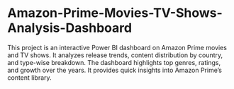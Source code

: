 # Amazon-Prime-Movies-TV-Shows-Analysis-Dashboard
This project is an interactive Power BI dashboard on Amazon Prime movies and TV shows. It analyzes release trends, content distribution by country, and type-wise breakdown. The dashboard highlights top genres, ratings, and growth over the years. It provides quick insights into Amazon Prime’s content library.
